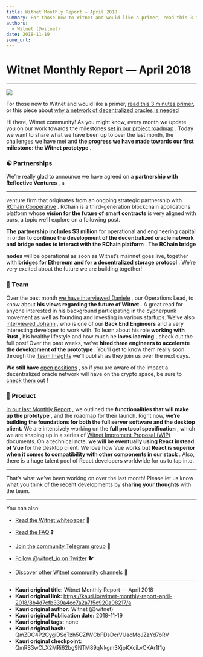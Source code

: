 ```yaml
---
title: Witnet Monthly Report — April 2018
summary: For those new to Witnet and would like a primer, read this 3 minutes primer, or this piece about why a network of decentralized oracles is needed Hi there, Witnet community! As you might know, every month we update you on our work towards the milestones set in our project roadmap . Today we want to share what we have been up to over the last month, the challenges we have met and the progress we have made towards our first milestone- the Witnet prototype . ☯️ Partnerships We’re really glad to ann
authors:
  - Witnet (@witnet)
date: 2018-11-19
some_url: 
---
```


# Witnet Monthly Report — April 2018



----


![](https://cdn-images-1.medium.com/max/2000/1*9yknWWFZ0r25K9URPkuvFA.png)

 
For those new to Witnet and would like a primer, [read this 3 minutes primer](https://medium.com/witnet/witnet-smart-contracts-with-real-power-f79e326da3a4), or this piece about [why a network of decentralized oracles is needed](https://medium.com/witnet/why-do-we-need-a-decentralized-oracle-network-91ba455d074d)

 
Hi there, Witnet community! As you might know, every month we update you on our work towards the milestones 
[set in our project roadmap](https://republic.co/witnet)
 . Today we want to share what we have been up to over the last month, the challenges we have met and 
**the progress we have made towards our first milestone: the Witnet prototype**
 .

### ☯️ Partnerships
We’re really glad to announce we have agreed on a 
**partnership with Reflective Ventures**
 , a 
****
 venture firm that originates from an ongoing strategic partnership with 
[RChain Cooperative](https://www.rchain.coop/)
 . RChain is a third-generation blockchain applications platform whose 
**vision for the future of smart contracts**
 is very aligned with ours, a topic we’ll explore on a following post.
 
**The partnership includes $3 million**
 for operational and engineering capital in order to 
**continue the development of the decentralized oracle network and bridge nodes to interact with the RChain platform**
 . The 
**RChain bridge**
  
**nodes**
 will be operational as soon as Witnet’s mainnet goes live, together with 
**bridges for Ethereum and for a decentralized storage protocol**
 . We’re very excited about the future we are building together!

### 💜 Team
Over the past month 
[we have interviewed Daniele](https://medium.com/witnet/team-insights-daniele-witnets-operations-lead-6a72c8da8268)
 , our Operations Lead, to know about 
**his views regarding the future of Witnet**
 . A great read for anyone interested in his background participating in the cypherpunk movement as well as founding and investing in various startups.
We’ve also 
[interviewed Johann](https://medium.com/witnet/team-insights-johann-witnets-rust-developer-1d5f79a0d5bc)
 , who is one of our 
**Back End Engineers**
 and a very interesting developer to work with. To learn about his role 
**working with Rust**
 , his healthy lifestyle and how much he 
**loves learning**
 , check out the full post!
Over the past weeks, we’ve 
**hired three engineers to accelerate the development of the prototype**
 . You’ll get to know them really soon through the 
[Team Insights](https://medium.com/witnet/tagged/team)
 we’ll publish as they join us over the next days.
 
**We still have** [open positions](https://angel.co/witnet-foundation-1/jobs)
 , so if you are aware of the impact a decentralized oracle network will have on the crypto space, be sure to 
[check them out](https://angel.co/witnet-foundation-1/jobs)
 !

### 🔧 Product
 
[In our last Monthly Report](https://medium.com/witnet/witnet-monthly-report-march-2018-cf79a2cf859d)
 , we outlined the 
**functionalities that will make up the prototype**
 , and the roadmap for their launch. Right now, 
**we’re building the foundations for both the full server software and the desktop client.**
 We are intensively working on the 
**full protocol specification**
 , which we are shaping up in a series of 
[Witnet Improment Proposal (WIP)](https://github.com/aesedepece/WIPs/blob/wip-chain/wip-adansdpc-chain.md)
 documents.
On a technical note, 
**we will be eventually using React instead of Vue**
 for the desktop client. We love how Vue works but 
**React is superior when it comes to compatibility with other components in our stack**
 . Also, there is a huge talent pool of React developers worldwide for us to tap into.

----

That’s what we’ve been working on over the last month! Please let us know what you think of the recent developments by 
**sharing your thoughts**
 with the team.

----

You can also:



 *  [Read the Witnet whitepaper](https://witnet.io/static/witnet-whitepaper.pdf) 📃

 *  [Read the FAQ](https://witnet.io/#/faq) ❓

 *  [Join the community Telegram group](https://t.me/witnetio) 💬

 *  [Follow @witnet_io on Twitter](https://twitter.com/witnet_io) 🐦

 *  [Discover other Witnet community channels](https://witnet.io/#/contact) 👥



---

- **Kauri original title:** Witnet Monthly Report — April 2018
- **Kauri original link:** https://kauri.io/witnet-monthly-report-april-2018/8b4d7cfb339a4cc7a2a7f5c920a08217/a
- **Kauri original author:** Witnet (@witnet)
- **Kauri original Publication date:** 2018-11-19
- **Kauri original tags:** none
- **Kauri original hash:** QmZDC4P2CygiDSqTzh5CZfWCbFDsDcrVUacMqJZzYd7oRV
- **Kauri original checkpoint:** QmRS3wCLX2MRi62bg9NTM89qNkgm3XjpKXciLvCKAr1f1g



